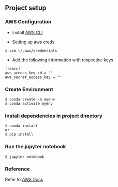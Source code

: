## Project setup

### AWS Configuration

- Install [AWS CLI](https://docs.aws.amazon.com/cli/latest/userguide/getting-started-install.html)

- Setting up aws creds

```
$ vim ~/.aws/credentials
```

- Add the following information with respective keys

```
[rearc]
aws_access_key_id = ""
aws_secret_access_key = ""
```
### Create Environment

```
$ conda create -n myenv
$ conda activate myenv
```

### Install dependencies in project directory

```
$ conda install
or 
$ pip install
```

### Run the jupyter notebook

```
$ jupyter notebook
```

### Reference

Refer to [AWS Docs](https://docs.aws.amazon.com/cli/latest/userguide/getting-started-install.html)
